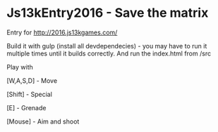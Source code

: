 # Js13kEntry2016 - Save the matrix

Entry for http://2016.js13kgames.com/

Build it with gulp (install all devdependecies) - you may have to run it multiple times until it builds correctly. And run the index.html from /src

Play with

[W,A,S,D] - Move

[Shift] - Special

[E] - Grenade

[Mouse] - Aim and shoot

